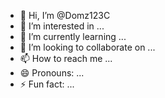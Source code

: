 - 👋 Hi, I’m @Domz123C
- 👀 I’m interested in ...
- 🌱 I’m currently learning ...
- 💞️ I’m looking to collaborate on ...
- 📫 How to reach me ...
- 😄 Pronouns: ...
- ⚡ Fun fact: ...

<!---
Domz123C/Domz123C is a ✨ special ✨ repository because its `README.md` (this file) appears on your GitHub profile.
You can click the Preview link to take a look at your changes.
--->
